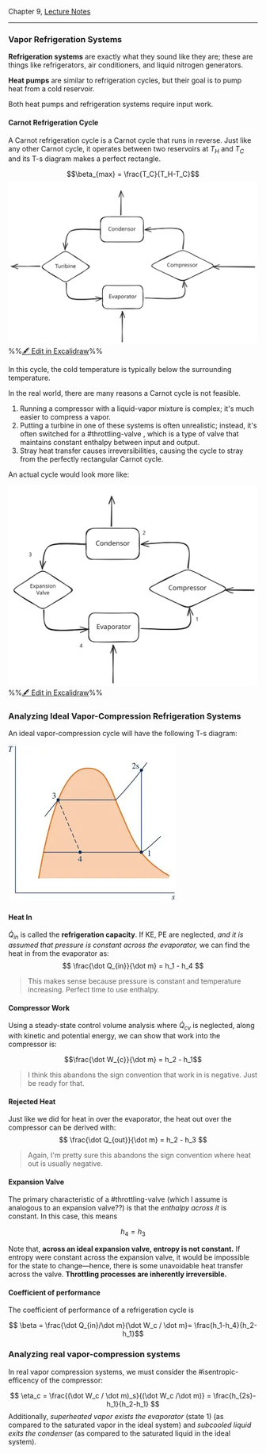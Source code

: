 Chapter 9, [Lecture Notes](Refrigeration%20Cycles%20(Lecture).md)

---


### Vapor Refrigeration Systems

**Refrigeration systems** are exactly what they sound like they are; these are things like refrigerators, air conditioners, and liquid nitrogen generators.

**Heat pumps** are similar to refrigeration cycles, but their goal is to pump heat from a cold reservoir.

Both heat pumps and refrigeration systems require input work.


#### Carnot Refrigeration Cycle

A Carnot refrigeration cycle is a Carnot cycle that runs in reverse. Just like any other Carnot cycle, it operates between two reservoirs at $T_H$ and $T_C$ and its T-s diagram makes a perfect rectangle.

$$\beta_{max} = \frac{T_C}{T_H-T_C}$$ ![](../../media/excalidraw/excalidraw-2024-11-08-18.20.01.excalidraw.svg)
%%[🖋 Edit in Excalidraw](../../media/excalidraw/excalidraw-2024-11-08-18.20.01.excalidraw.md)%%


In this cycle, the cold temperature is typically below the surrounding temperature.

In the real world, there are many reasons a Carnot cycle is not feasible.
1. Running a compressor with a liquid-vapor mixture is complex; it's much easier to compress a vapor.
2. Putting a turbine in one of these systems is often unrealistic; instead, it's often switched for a #throttling-valve , which is a type of valve that maintains constant enthalpy between input and output.
3. Stray heat transfer causes irreversibilities, causing the cycle to stray from the perfectly rectangular Carnot cycle.

An actual cycle would look more like:

![|347](../../media/excalidraw/excalidraw-2024-11-08-18.20.02.excalidraw.svg)
%%[🖋 Edit in Excalidraw](../../media/excalidraw/excalidraw-2024-11-08-18.20.02.excalidraw.md)%%

### Analyzing Ideal Vapor-Compression Refrigeration Systems

An ideal vapor-compression cycle will have the following T-s diagram:

![](../../media/Pasted%20image%2020241108182931.webp)

#### Heat In

$\dot Q_{in}$ is called the **refrigeration capacity**. If KE, PE are neglected, *and it is assumed that pressure is constant across the evaporator,* we can find the heat in from the evaporator as:
$$ \frac{\dot Q_{in}}{\dot m} = h_1 - h_4 $$
> This makes sense because pressure is constant and temperature increasing. Perfect time to use enthalpy.

#### Compressor Work

Using a steady-state control volume analysis where $\dot Q_{cv}$ is neglected, along with kinetic and potential energy, we can show that work into the compressor is:

$$\frac{\dot W_{c}}{\dot m} = h_2 - h_1$$

> I think this abandons the sign convention that work in is negative. Just be ready for that.

#### Rejected Heat

Just like we did for heat in over the evaporator, the heat out over the compressor can be derived with:
$$ \frac{\dot Q_{out}}{\dot m} = h_2 - h_3 $$
> Again, I'm pretty sure this abandons the sign convention where heat out is usually negative.

#### Expansion Valve

The primary characteristic of a #throttling-valve (which I assume is analogous to an expansion valve??) is that the *enthalpy across it* is constant. In this case, this means

$$h_4 = h_3 $$

Note that, **across an ideal expansion valve, entropy is not constant.** If entropy were constant across the expansion valve, it would be impossible for the state to change—hence, there is some unavoidable heat transfer across the valve. **Throttling processes are inherently irreversible.**

#### Coefficient of performance

The coefficient of performance of a refrigeration cycle is

$$ \beta = \frac{\dot Q_{in}/\dot m}{\dot W_c / \dot m}= \frac{h_1-h_4}{h_2-h_1}$$
### Analyzing real vapor-compression systems

In real vapor compression systems, we must consider the #isentropic-efficency of the compressor:

$$ \eta_c = \frac{(\dot W_c / \dot m)_s}{(\dot W_c /\dot m)} = \frac{h_{2s}-h_1}{h_2-h_1} $$
Additionally, *superheated vapor exists the evaporator* (state 1) (as compared to the saturated vapor in the ideal system) and *subcooled liquid exits the condenser* (as compared to the saturated liquid in the ideal system).


